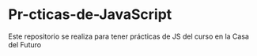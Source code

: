 # Pr-cticas-de-JavaScript
Este repositorio se realiza para tener prácticas de JS del curso en la Casa del Futuro
